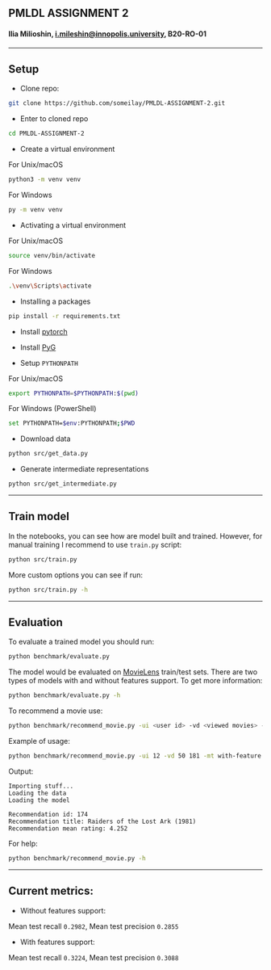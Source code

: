 ## PMLDL ASSIGNMENT 2
#### Ilia Milioshin, i.mileshin@innopolis.university, B20-RO-01

---

## Setup

* Clone repo: 
```bash
git clone https://github.com/someilay/PMLDL-ASSIGNMENT-2.git
```

* Enter to cloned repo
```bash
cd PMLDL-ASSIGNMENT-2
```

* Create a virtual environment

For Unix/macOS
```bash
python3 -m venv venv
```
For Windows
```bash
py -m venv venv
```
* Activating a virtual environment


For Unix/macOS
```bash
source venv/bin/activate
```
For Windows
```bash
.\venv\Scripts\activate
```
* Installing a packages
```bash
pip install -r requirements.txt
```
* Install [pytorch](https://pytorch.org/get-started/locally/#start-locally)
* Install [PyG](https://pytorch-geometric.readthedocs.io/en/latest/install/installation.html)

* Setup `PYTHONPATH`

For Unix/macOS
```bash
export PYTHONPATH=$PYTHONPATH:$(pwd)
```

For Windows (PowerShell)
```bash
set PYTHONPATH=$env:PYTHONPATH;$PWD
```

* Download data
```bash
python src/get_data.py
```

* Generate intermediate representations
```bash
python src/get_intermediate.py
```

---

## Train model

In the notebooks, you can see how are model built and trained. However, for manual training I recommend to use `train.py` script:

```bash
python src/train.py
```

More custom options you can see if run:

```bash
python src/train.py -h
```

---

## Evaluation

To evaluate a trained model you should run:

```bash
python benchmark/evaluate.py
```

The model would be evaluated on [MovieLens](https://grouplens.org/datasets/movielens/100k/) train/test sets. There are two types of models with and without features support. To get more information:

```bash
python benchmark/evaluate.py -h
```

To recommend a movie use:
```bash
python benchmark/recommend_movie.py -ui <user id> -vd <viewed movies> -mt <model type>
```

Example of usage:
```bash
python benchmark/recommend_movie.py -ui 12 -vd 50 181 -mt with-feature
```

Output:
```
Importing stuff...
Loading the data
Loading the model

Recommendation id: 174
Recommendation title: Raiders of the Lost Ark (1981)
Recommendation mean rating: 4.252
```

For help:
```bash
python benchmark/recommend_movie.py -h
```

--- 

## Current metrics:

* Without features support:

Mean test recall `0.2982`, Mean test precision `0.2855`

* With features support:

Mean test recall `0.3224`, Mean test precision `0.3088`
